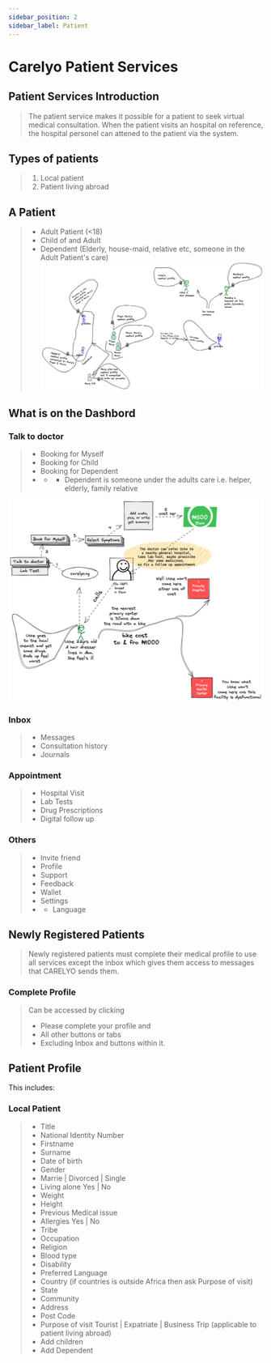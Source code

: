 ```yaml
---
sidebar_position: 2
sidebar_label: Patient
---
```

# Carelyo Patient Services

## Patient Services Introduction
> The patient service makes it possible for a patient to seek virtual medical consultation. When the patient visits an hospital on reference, the hospital personel can attened to the patient via the system.

## Types of patients 
> 1. Local patient 
> 2. Patient living abroad

## A Patient
> - Adult Patient (<18)
> - Child of and Adult
> - Dependent (Elderly, house-maid, relative etc, someone in the Adult Patient's care)
> ![Patient thepatient](../../../assets/images/patient-map.png)

## What is on the Dashbord

### Talk to doctor
> - Booking for Myself
> - Booking for Child
> - Booking for Dependent
> - - - Dependent is someone under the adults care i.e. helper, elderly, family relative

![Patient talk2doc](../../../assets/images/p-talk2doc.png)

### Inbox
> - Messages
> - Consultation history
> - Journals


### Appointment
> - Hospital Visit
> - Lab Tests
> - Drug Prescriptions
> - Digital follow up

### Others
> - Invite friend
> - Profile
> - Support
> - Feedback
> - Wallet
> - Settings
> - - Language

## Newly Registered Patients
> Newly registered patients must complete their medical profile to use all services except the inbox which gives them access to messages that CARELYO sends them.

### Complete Profile
> Can be accessed by clicking
> - Please complete your profile and
> - All other buttons or tabs
> - Excluding Inbox and buttons within it. 

## Patient Profile
This includes:

### Local Patient
> - Title
> - National Identity Number
> - Firstname
> - Surname
> - Date of birth
> - Gender
> - Marrie | Divorced | Single
> - Living alone Yes | No
> - Weight
> - Height
> - Previous Medical issue
> - Allergies Yes | No
> - Tribe
> - Occupation
> - Religion
> - Blood type
> - Disability
> - Preferred Language
> - Country (if countries is outside Africa then ask Purpose of visit)
> - State
> - Community
> - Address
> - Post Code
> - Purpose of visit Tourist | Expatriate | Business Trip (applicable to patient living abroad)
> - Add children
> - Add Dependent
